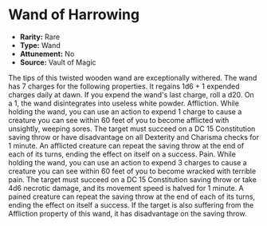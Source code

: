 # Wand of Harrowing

- **Rarity:** Rare
- **Type:** Wand
- **Attunement:** No
- **Source:** Vault of Magic

The tips of this twisted wooden wand are exceptionally withered. The wand has 7 charges for the following properties. It regains 1d6 + 1 expended charges daily at dawn. If you expend the wand's last charge, roll a d20. On a 1, the wand disintegrates into useless white powder. Affliction. While holding the wand, you can use an action to expend 1 charge to cause a creature you can see within 60 feet of you to become afflicted with unsightly, weeping sores. The target must succeed on a DC 15 Constitution saving throw or have disadvantage on all Dexterity and Charisma checks for 1 minute. An afflicted creature can repeat the saving throw at the end of each of its turns, ending the effect on itself on a success. Pain. While holding the wand, you can use an action to expend 3 charges to cause a creature you can see within 60 feet of you to become wracked with terrible pain. The target must succeed on a DC 15 Constitution saving throw or take 4d6 necrotic damage, and its movement speed is halved for 1 minute. A pained creature can repeat the saving throw at the end of each of its turns, ending the effect on itself a success. If the target is also suffering from the Affliction property of this wand, it has disadvantage on the saving throw.
